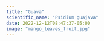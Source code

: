 ```yaml
---
title: "Guava"
scientific_name: "Psidium guajava"
date: 2022-12-12T08:47:37-05:00
image: "mango_leaves_fruit.jpg"
---
```



